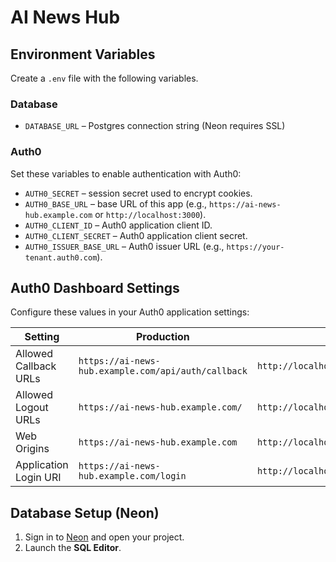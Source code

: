 # AI News Hub

## Environment Variables

Create a `.env` file with the following variables.

### Database

- `DATABASE_URL` – Postgres connection string (Neon requires SSL)

### Auth0

Set these variables to enable authentication with Auth0:

- `AUTH0_SECRET` – session secret used to encrypt cookies.
- `AUTH0_BASE_URL` – base URL of this app (e.g., `https://ai-news-hub.example.com` or `http://localhost:3000`).
- `AUTH0_CLIENT_ID` – Auth0 application client ID.
- `AUTH0_CLIENT_SECRET` – Auth0 application client secret.
- `AUTH0_ISSUER_BASE_URL` – Auth0 issuer URL (e.g., `https://your-tenant.auth0.com`).

## Auth0 Dashboard Settings

Configure these values in your Auth0 application settings:

| Setting | Production | Local |
| --- | --- | --- |
| Allowed Callback URLs | `https://ai-news-hub.example.com/api/auth/callback` | `http://localhost:3000/api/auth/callback` |
| Allowed Logout URLs | `https://ai-news-hub.example.com/` | `http://localhost:3000/` |
| Web Origins | `https://ai-news-hub.example.com` | `http://localhost:3000` |
| Application Login URI | `https://ai-news-hub.example.com/login` | `http://localhost:3000/login` |

## Database Setup (Neon)

1. Sign in to [Neon](https://neon.tech) and open your project.
2. Launch the **SQL Editor**.
